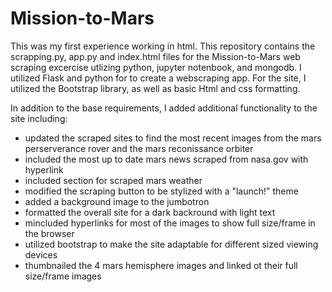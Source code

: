 # Mission-to-Mars
This was my first experience working in html. This repository contains the scrapping.py, app.py and index.html files for the Mission-to-Mars web scraping excercise utlizing python, jupyter notenbook, and mongodb.  I utilized Flask and python for to create a webscraping app. For the site, I utilized the Bootstrap library, as well as basic Html and css formatting. 

In addition to the base requirements, I added additional functionality to the site including:

* updated the scraped sites to find the most recent images from the mars perserverance rover and the mars reconissance orbiter
* included the most up to date mars news scraped from nasa.gov with hyperlink
* included section for scraped mars weather 
* modified the scraping button to be stylized with a "launch!" theme
* added a background image to the jumbotron 
* formatted the overall site for a dark backround with light text
* mincluded hyperlinks for most of the images to show full size/frame in the browser
* utilized bootstrap to make the site adaptable for different sized viewing devices
* thumbnailed the 4 mars hemisphere images and linked ot their full size/frame images 
